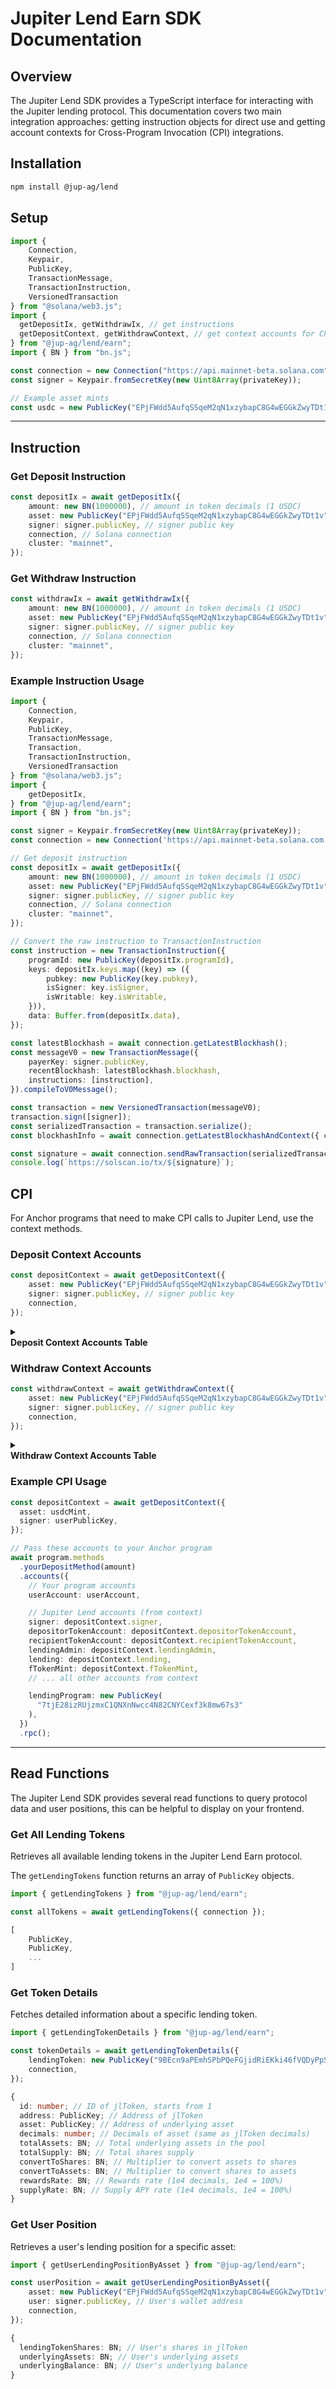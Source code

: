 # Jupiter Lend Earn SDK Documentation

## Overview

The Jupiter Lend SDK provides a TypeScript interface for interacting with the Jupiter lending protocol. This documentation covers two main integration approaches: getting instruction objects for direct use and getting account contexts for Cross-Program Invocation (CPI) integrations.

## Installation

```bash
npm install @jup-ag/lend
```

## Setup

```typescript
import {
    Connection,
    Keypair, 
    PublicKey, 
    TransactionMessage, 
    TransactionInstruction, 
    VersionedTransaction
} from "@solana/web3.js";
import {
  getDepositIx, getWithdrawIx, // get instructions
  getDepositContext, getWithdrawContext, // get context accounts for CPI
} from "@jup-ag/lend/earn";
import { BN } from "bn.js";

const connection = new Connection("https://api.mainnet-beta.solana.com");
const signer = Keypair.fromSecretKey(new Uint8Array(privateKey));

// Example asset mints
const usdc = new PublicKey("EPjFWdd5AufqSSqeM2qN1xzybapC8G4wEGGkZwyTDt1v"); // USDC mainnet
```

---

## Instruction

### Get Deposit Instruction

```typescript
const depositIx = await getDepositIx({
    amount: new BN(1000000), // amount in token decimals (1 USDC)
    asset: new PublicKey("EPjFWdd5AufqSSqeM2qN1xzybapC8G4wEGGkZwyTDt1v"), // asset mint address
    signer: signer.publicKey, // signer public key
    connection, // Solana connection
    cluster: "mainnet",
});
```

### Get Withdraw Instruction

```typescript
const withdrawIx = await getWithdrawIx({
    amount: new BN(1000000), // amount in token decimals (1 USDC)
    asset: new PublicKey("EPjFWdd5AufqSSqeM2qN1xzybapC8G4wEGGkZwyTDt1v"), // asset mint address
    signer: signer.publicKey, // signer public key
    connection, // Solana connection
    cluster: "mainnet",
});
```

### Example Instruction Usage

```typescript
import {
    Connection,
    Keypair, 
    PublicKey, 
    TransactionMessage, 
    Transaction,
    TransactionInstruction,
    VersionedTransaction
} from "@solana/web3.js";
import {
    getDepositIx,
} from "@jup-ag/lend/earn";
import { BN } from "bn.js";

const signer = Keypair.fromSecretKey(new Uint8Array(privateKey));
const connection = new Connection('https://api.mainnet-beta.solana.com');

// Get deposit instruction
const depositIx = await getDepositIx({
    amount: new BN(1000000), // amount in token decimals (1 USDC)
    asset: new PublicKey("EPjFWdd5AufqSSqeM2qN1xzybapC8G4wEGGkZwyTDt1v"), // asset mint address
    signer: signer.publicKey, // signer public key
    connection, // Solana connection
    cluster: "mainnet",
});

// Convert the raw instruction to TransactionInstruction
const instruction = new TransactionInstruction({
    programId: new PublicKey(depositIx.programId),
    keys: depositIx.keys.map((key) => ({
        pubkey: new PublicKey(key.pubkey),
        isSigner: key.isSigner,
        isWritable: key.isWritable,
    })),
    data: Buffer.from(depositIx.data),
});

const latestBlockhash = await connection.getLatestBlockhash();
const messageV0 = new TransactionMessage({
    payerKey: signer.publicKey,
    recentBlockhash: latestBlockhash.blockhash,
    instructions: [instruction],
}).compileToV0Message();

const transaction = new VersionedTransaction(messageV0);
transaction.sign([signer]);
const serializedTransaction = transaction.serialize();
const blockhashInfo = await connection.getLatestBlockhashAndContext({ commitment: "finalized" });

const signature = await connection.sendRawTransaction(serializedTransaction);
console.log(`https://solscan.io/tx/${signature}`);
```

## CPI

For Anchor programs that need to make CPI calls to Jupiter Lend, use the context methods.

### Deposit Context Accounts

```typescript
const depositContext = await getDepositContext({
    asset: new PublicKey("EPjFWdd5AufqSSqeM2qN1xzybapC8G4wEGGkZwyTDt1v"), // asset mint address
    signer: signer.publicKey, // signer public key
    connection,
});
```

<details>
    <summary>
        <div>
            <div>
                <b>Deposit Context Accounts Table</b>
            </div>
        </div>
    </summary>

| Account                            | Purpose                                  |
| ---------------------------------- | ---------------------------------------- |
| `signer`                           | User's wallet public key                 |
| `depositorTokenAccount`            | User's underlying token account (source) |
| `recipientTokenAccount`            | User's fToken account (destination)      |
| `mint`                             | Underlying token mint                    |
| `lendingAdmin`                     | Protocol configuration PDA               |
| `lending`                          | Pool-specific configuration PDA          |
| `fTokenMint`                       | fToken mint account                      |
| `supplyTokenReservesLiquidity`     | Liquidity protocol token reserves        |
| `lendingSupplyPositionOnLiquidity` | Protocol's position in liquidity pool    |
| `rateModel`                        | Interest rate calculation model          |
| `vault`                            | Protocol vault holding deposited tokens  |
| `liquidity`                        | Main liquidity protocol PDA              |
| `liquidityProgram`                 | Liquidity protocol program ID            |
| `rewardsRateModel`                 | Rewards calculation model PDA            |
</details>

### Withdraw Context Accounts

```typescript
const withdrawContext = await getWithdrawContext({
    asset: new PublicKey("EPjFWdd5AufqSSqeM2qN1xzybapC8G4wEGGkZwyTDt1v"), // asset mint address
    signer: signer.publicKey, // signer public key
    connection,
});
```

<details>
    <summary>
        <div>
            <div>
                <b>Withdraw Context Accounts Table</b>
            </div>
        </div>
    </summary>
Similar to deposit context, but includes:

- `ownerTokenAccount`: User's fToken account (source of fTokens to burn)
- `claimAccount`: Additional account for withdrawal claim processing

| Account                            | Purpose                                  |
| ---------------------------------- | ---------------------------------------- |
| `signer`                           | User's wallet public key                 |
| `ownerTokenAccount`                | User's underlying token account (source) |
| `recipientTokenAccount`            | User's fToken account (destination)      |
| `claimAccount`                     | Additional account for withdrawal        |
| `mint`                             | Underlying token mint                    |
| `lendingAdmin`                     | Protocol configuration PDA               | 
| `lending`                          | Pool-specific configuration PDA          |
| `fTokenMint`                       | fToken mint account                      |
| `supplyTokenReservesLiquidity`     | Liquidity protocol token reserves        |
| `lendingSupplyPositionOnLiquidity` | Protocol's position in liquidity pool    |
| `rateModel`                        | Interest rate calculation model          |
| `vault`                            | Protocol vault holding deposited tokens  |
| `liquidity`                        | Main liquidity protocol PDA              |
| `liquidityProgram`                 | Liquidity protocol program ID            |
| `rewardsRateModel`                 | Rewards calculation model PDA            |
</details>

### Example CPI Usage

```typescript
const depositContext = await getDepositContext({
  asset: usdcMint,
  signer: userPublicKey,
});

// Pass these accounts to your Anchor program
await program.methods
  .yourDepositMethod(amount)
  .accounts({
    // Your program accounts
    userAccount: userAccount,

    // Jupiter Lend accounts (from context)
    signer: depositContext.signer,
    depositorTokenAccount: depositContext.depositorTokenAccount,
    recipientTokenAccount: depositContext.recipientTokenAccount,
    lendingAdmin: depositContext.lendingAdmin,
    lending: depositContext.lending,
    fTokenMint: depositContext.fTokenMint,
    // ... all other accounts from context

    lendingProgram: new PublicKey(
      "7tjE28izRUjzmxC1QNXnNwcc4N82CNYCexf3k8mw67s3"
    ),
  })
  .rpc();
```

---

## Read Functions

The Jupiter Lend SDK provides several read functions to query protocol data and user positions, this can be helpful to display on your frontend.

### Get All Lending Tokens

Retrieves all available lending tokens in the Jupiter Lend Earn protocol.

The `getLendingTokens` function returns an array of `PublicKey` objects.

```typescript
import { getLendingTokens } from "@jup-ag/lend/earn";

const allTokens = await getLendingTokens({ connection });
```
```typescript
[
    PublicKey,
    PublicKey,
    ...
]
```

### Get Token Details

Fetches detailed information about a specific lending token.

```typescript
import { getLendingTokenDetails } from "@jup-ag/lend/earn";

const tokenDetails = await getLendingTokenDetails({
    lendingToken: new PublicKey("9BEcn9aPEmhSPbPQeFGjidRiEKki46fVQDyPpSQXPA2D"), // allTokens[x] from the previous example
    connection,
});
```
```typescript
{
  id: number; // ID of jlToken, starts from 1
  address: PublicKey; // Address of jlToken
  asset: PublicKey; // Address of underlying asset
  decimals: number; // Decimals of asset (same as jlToken decimals)
  totalAssets: BN; // Total underlying assets in the pool
  totalSupply: BN; // Total shares supply
  convertToShares: BN; // Multiplier to convert assets to shares
  convertToAssets: BN; // Multiplier to convert shares to assets
  rewardsRate: BN; // Rewards rate (1e4 decimals, 1e4 = 100%)
  supplyRate: BN; // Supply APY rate (1e4 decimals, 1e4 = 100%)
}
```

### Get User Position

Retrieves a user's lending position for a specific asset:

```typescript
import { getUserLendingPositionByAsset } from "@jup-ag/lend/earn";

const userPosition = await getUserLendingPositionByAsset({
    asset: new PublicKey("EPjFWdd5AufqSSqeM2qN1xzybapC8G4wEGGkZwyTDt1v"), // The address of underlying asset or tokenDetails.asset
    user: signer.publicKey, // User's wallet address
    connection,
});
```
```typescript
{
  lendingTokenShares: BN; // User's shares in jlToken
  underlyingAssets: BN; // User's underlying assets
  underlyingBalance: BN; // User's underlying balance
}
```

